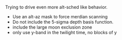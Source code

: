 Trying to drive even more alt-sched like behavior. 

* Use an alt-az mask to force merdian scanning
* Do not include the 5-sigma depth basis function.
* include the large moon exclusion zone
* only use y-band in the twilight time, no blocks of y
